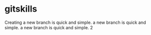 # gitskills
Creating a new branch is quick and simple.
a new branch is quick and simple.
a new branch is quick and simple. 2
